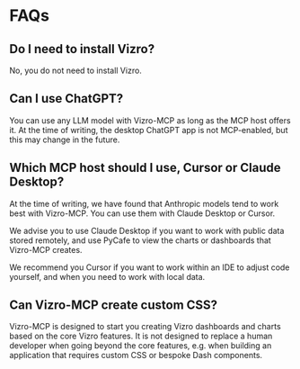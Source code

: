# FAQs

## Do I need to install Vizro?

No, you do not need to install Vizro.

## Can I use ChatGPT?

You can use any LLM model with Vizro-MCP as long as the MCP host offers it. At the time of writing, the desktop ChatGPT app is not MCP-enabled, but this may change in the future.

## Which MCP host should I use, Cursor or Claude Desktop?

At the time of writing, we have found that Anthropic models tend to work best with Vizro-MCP. You can use them with Claude Desktop or Cursor.

We advise you to use Claude Desktop if you want to work with public data stored remotely, and use PyCafe to view the charts or dashboards that Vizro-MCP creates. 

We recommend you Cursor if you want to work within an IDE to adjust code yourself, and when you need to work with local data.

## Can Vizro-MCP create custom CSS?

Vizro-MCP is designed to start you creating Vizro dashboards and charts based on the core Vizro features. It is not designed to replace a human developer when going beyond the core features, e.g. when building an application that requires custom CSS or bespoke Dash components.
